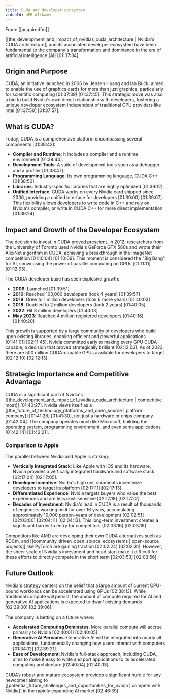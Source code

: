 ```yaml
---
title: Cuda and developer ecosystem
videoId: nFB-AILkamw
---
```


From: [[acquiredfm]] <br/> 

[[the_development_and_impact_of_nvidias_cuda_architecture | Nvidia's CUDA architecture]] and its associated developer ecosystem have been fundamental to the company's transformation and dominance in the era of artificial intelligence (AI) <a class="yt-timestamp" data-t="01:37:34">[01:37:34]</a>.

## Origin and Purpose
CUDA, an initiative launched in 2006 by Jensen Huang and Ian Buck, aimed to enable the use of graphics cards for more than just graphics, particularly for scientific computing <a class="yt-timestamp" data-t="01:37:39">[01:37:39]</a> <a class="yt-timestamp" data-t="01:37:45">[01:37:45]</a>. This strategic move was also a bid to build Nvidia's own direct relationship with developers, fostering a unique developer ecosystem independent of traditional CPU providers like Intel <a class="yt-timestamp" data-t="01:37:50">[01:37:50]</a> <a class="yt-timestamp" data-t="01:37:57">[01:37:57]</a>.

## What is CUDA?
Today, CUDA is a comprehensive platform encompassing several components <a class="yt-timestamp" data-t="01:38:42">[01:38:42]</a>:
*   **Compiler and Runtime**: It includes a compiler and a runtime environment <a class="yt-timestamp" data-t="01:38:44">[01:38:44]</a>.
*   **Development Tools**: A suite of development tools such as a debugger and a profiler <a class="yt-timestamp" data-t="01:38:47">[01:38:47]</a>.
*   **Programming Language**: Its own programming language, CUDA C++ <a class="yt-timestamp" data-t="01:38:50">[01:38:50]</a>.
*   **Libraries**: Industry-specific libraries that are highly optimized <a class="yt-timestamp" data-t="01:39:12">[01:39:12]</a>.
*   **Unified Interface**: CUDA works on every Nvidia card shipped since 2006, providing a unified interface for developers <a class="yt-timestamp" data-t="01:39:00">[01:39:00]</a> <a class="yt-timestamp" data-t="01:39:07">[01:39:07]</a>. This flexibility allows developers to write code in C++ and rely on Nvidia's compiler, or write in CUDA C++ for more direct implementation <a class="yt-timestamp" data-t="01:39:24">[01:39:24]</a>.

## Impact and Growth of the Developer Ecosystem
The decision to invest in CUDA proved prescient. In 2012, researchers from the University of Toronto used Nvidia's GeForce GTX 580s and wrote their AlexNet algorithm in CUDA, achieving a breakthrough in the ImageNet competition <a class="yt-timestamp" data-t="01:10:04">[01:10:04]</a> <a class="yt-timestamp" data-t="01:10:09">[01:10:09]</a>. This moment is considered the "Big Bang" for AI, showcasing the power of parallel computing on GPUs <a class="yt-timestamp" data-t="01:11:11">[01:11:11]</a> <a class="yt-timestamp" data-t="01:12:05">[01:12:05]</a>.

The CUDA developer base has seen explosive growth:
*   **2006**: Launched <a class="yt-timestamp" data-t="01:39:51">[01:39:51]</a>
*   **2010**: Reached 100,000 developers (took 4 years) <a class="yt-timestamp" data-t="01:39:57">[01:39:57]</a>
*   **2016**: Grew to 1 million developers (took 6 more years) <a class="yt-timestamp" data-t="01:40:03">[01:40:03]</a>
*   **2018**: Doubled to 2 million developers (took 2 years) <a class="yt-timestamp" data-t="01:40:05">[01:40:05]</a>
*   **2022**: Hit 3 million developers <a class="yt-timestamp" data-t="01:40:13">[01:40:13]</a>
*   **May 2023**: Reached 4 million registered developers <a class="yt-timestamp" data-t="01:40:16">[01:40:16]</a> <a class="yt-timestamp" data-t="01:40:20">[01:40:20]</a>

This growth is supported by a large community of developers who build upon existing libraries, enabling efficient and powerful applications <a class="yt-timestamp" data-t="01:41:01">[01:41:01]</a> <a class="yt-timestamp" data-t="02:11:45">[02:11:45]</a>. Nvidia committed early to making every GPU CUDA-capable, a decision that proved strategically brilliant <a class="yt-timestamp" data-t="02:12:06">[02:12:06]</a>. As of 2023, there are 500 million CUDA-capable GPUs available for developers to target <a class="yt-timestamp" data-t="02:12:10">[02:12:10]</a> <a class="yt-timestamp" data-t="02:12:13">[02:12:13]</a>.

## Strategic Importance and Competitive Advantage
CUDA is a significant part of Nvidia's [[the_development_and_impact_of_nvidias_cuda_architecture | competitive moat]] <a class="yt-timestamp" data-t="01:40:27">[01:40:27]</a>. Nvidia views itself as a [[the_future_of_technology_platforms_and_open_source | platform company]] <a class="yt-timestamp" data-t="01:41:28">[01:41:28]</a> <a class="yt-timestamp" data-t="01:41:30">[01:41:30]</a>, not just a hardware or chips company <a class="yt-timestamp" data-t="01:42:04">[01:42:04]</a>. The company operates much like Microsoft, building the operating system, programming environment, and even some applications <a class="yt-timestamp" data-t="01:42:14">[01:42:14]</a> <a class="yt-timestamp" data-t="01:42:21">[01:42:21]</a>.

### Comparison to Apple
The parallel between Nvidia and Apple is striking:
*   **Vertically Integrated Stack**: Like Apple with iOS and its hardware, Nvidia provides a vertically integrated hardware and software stack <a class="yt-timestamp" data-t="02:17:04">[02:17:04]</a> <a class="yt-timestamp" data-t="02:17:05">[02:17:05]</a>.
*   **Developer Incentive**: Nvidia's high unit shipments incentivize developers to target its platform <a class="yt-timestamp" data-t="02:17:11">[02:17:11]</a> <a class="yt-timestamp" data-t="02:17:13">[02:17:13]</a>.
*   **Differentiated Experience**: Nvidia targets buyers who value the best experiences and are less cost-sensitive <a class="yt-timestamp" data-t="02:17:18">[02:17:18]</a> <a class="yt-timestamp" data-t="02:17:22">[02:17:22]</a>.
*   **Decades of Investment**: Nvidia's lead in CUDA is a result of thousands of engineers working on it for over 16 years, accumulating approximately 10,000 person-years of development <a class="yt-timestamp" data-t="02:02:51">[02:02:51]</a> <a class="yt-timestamp" data-t="02:03:00">[02:03:00]</a> <a class="yt-timestamp" data-t="02:04:11">[02:04:11]</a> <a class="yt-timestamp" data-t="02:04:13">[02:04:13]</a>. This long-term investment creates a significant barrier to entry for competitors <a class="yt-timestamp" data-t="02:03:16">[02:03:16]</a> <a class="yt-timestamp" data-t="02:03:19">[02:03:19]</a>.

Competitors like AMD are developing their own CUDA alternatives such as ROCm, and [[community_driven_open_source_ecosystems | open-source projects]] like PyTorch are gaining traction <a class="yt-timestamp" data-t="02:02:24">[02:02:24]</a> <a class="yt-timestamp" data-t="02:02:31">[02:02:31]</a>. However, the sheer scale of Nvidia's investment and head start make it difficult for these efforts to directly compete in the short term <a class="yt-timestamp" data-t="02:03:53">[02:03:53]</a> <a class="yt-timestamp" data-t="02:03:56">[02:03:56]</a>.

## Future Outlook
Nvidia's strategy centers on the belief that a large amount of current CPU-bound workloads can be accelerated using GPUs <a class="yt-timestamp" data-t="02:38:13">[02:38:13]</a>. While traditional compute will persist, the amount of compute required for AI and generative AI applications is expected to dwarf existing demands <a class="yt-timestamp" data-t="02:39:00">[02:39:00]</a> <a class="yt-timestamp" data-t="02:39:06">[02:39:06]</a>.

The company is betting on a future where:
*   **Accelerated Computing Dominates**: More parallel compute will accrue primarily to Nvidia <a class="yt-timestamp" data-t="02:40:01">[02:40:01]</a> <a class="yt-timestamp" data-t="02:40:05">[02:40:05]</a>.
*   **Generative AI Pervades**: Generative AI will be integrated into nearly all applications, fundamentally changing how users interact with computers <a class="yt-timestamp" data-t="01:34:12">[01:34:12]</a> <a class="yt-timestamp" data-t="02:39:21">[02:39:21]</a>.
*   **Ease of Development**: Nvidia's full-stack approach, including CUDA, aims to make it easy to write and port applications to its accelerated computing architecture <a class="yt-timestamp" data-t="02:40:04">[02:40:04]</a> <a class="yt-timestamp" data-t="02:40:13">[02:40:13]</a>.

CUDA’s robust and mature ecosystem provides a significant hurdle for any newcomer aiming to [[potential_future_challenges_and_opportunities_for_nvidia | compete with Nvidia]] in the rapidly expanding AI market <a class="yt-timestamp" data-t="02:46:39">[02:46:39]</a>.